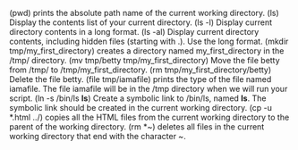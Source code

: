 (pwd) prints the absolute path name of the current working directory.
(ls) Display the contents list of your current directory.
(ls -l) Display current directory contents in a long format.
(ls -al) Display current directory contents, including hidden files (starting with .). Use the long format.
(mkdir tmp/my_first_directory) creates a directory named my_first_directory in the /tmp/ directory.
(mv tmp/betty tmp/my_first_directory) Move the file betty from /tmp/ to /tmp/my_first_directory.
(rm tmp/my_first_directory/betty) Delete the file betty.
(file tmp/iamafile) prints the type of the file named iamafile. The file iamafile will be in the /tmp directory when we will run your script.
(ln -s /bin/ls __ls__) Create a symbolic link to /bin/ls, named __ls__. The symbolic link should be created in the current working directory.
(cp -u *.html ../)  copies all the HTML files from the current working directory to the parent of the working directory.
(rm *~) deletes all files in the current working directory that end with the character ~.

